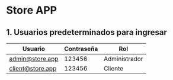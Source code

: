 # Store APP

## 1. Usuarios predeterminados para ingresar

| Usuario          | Contraseña | Rol           |
|------------------|------------|---------------|
| admin@store.app  | 123456     | Administrador |
| client@store.app | 123456     | Cliente       |
